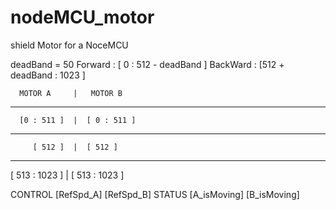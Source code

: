 # nodeMCU_motor
shield Motor for a NoceMCU

deadBand = 50 
Forward  : [              0 : 512 - deadBand ]
BackWard : [512 + deadBand  :           1023 ]

      MOTOR A     |   MOTOR B
   ---------------------------------
      [0 : 511 ]  |  [ 0 : 511 ]
  ---------------------------------
         [ 512 ]  |  [ 512 ]
  ---------------------------------    
  [ 513 : 1023 ]  |  [ 513 : 1023 ]
  
CONTROL 
[RefSpd_A] [RefSpd_B] 
STATUS
[A_isMoving] [B_isMoving]

